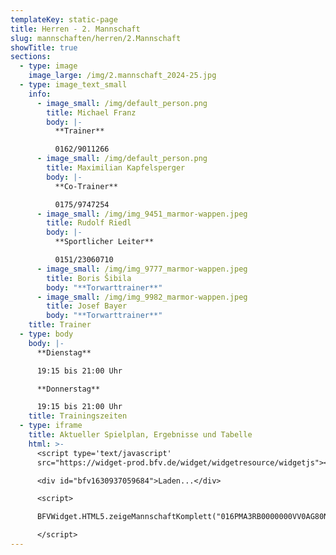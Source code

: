 ```yaml
---
templateKey: static-page
title: Herren - 2. Mannschaft
slug: mannschaften/herren/2.Mannschaft
showTitle: true
sections:
  - type: image
    image_large: /img/2.mannschaft_2024-25.jpg
  - type: image_text_small
    info:
      - image_small: /img/default_person.png
        title: Michael Franz
        body: |-
          **Trainer**

          0162/9011266
      - image_small: /img/default_person.png
        title: Maximilian Kapfelsperger
        body: |-
          **Co-Trainer**

          0175/9747254
      - image_small: /img/img_9451_marmor-wappen.jpeg
        title: Rudolf Riedl
        body: |-
          **Sportlicher Leiter**

          0151/23060710
      - image_small: /img/img_9777_marmor-wappen.jpeg
        title: Boris Šibila
        body: "**Torwarttrainer**"
      - image_small: /img/img_9982_marmor-wappen.jpeg
        title: Josef Bayer
        body: "**Torwarttrainer**"
    title: Trainer
  - type: body
    body: |-
      **Dienstag**

      19:15 bis 21:00 Uhr

      **Donnerstag**

      19:15 bis 21:00 Uhr
    title: Trainingszeiten
  - type: iframe
    title: Aktueller Spielplan, Ergebnisse und Tabelle
    html: >-
      <script type='text/javascript'
      src="https://widget-prod.bfv.de/widget/widgetresource/widgetjs"></script>

      <div id="bfv1630937059684">Laden...</div>

      <script>

      BFVWidget.HTML5.zeigeMannschaftKomplett("016PMA3RB0000000VV0AG80NVUT1FLRU", "bfv1630937059684", { height: "800", width: "350", selectedTab:BFVWidget.HTML5.mannschaftTabs.spiele, colorResults: "undefined" , colorNav: "undefined" , colorClubName : "undefined" , backgroundNav: "undefined"});

      </script>
---
```

